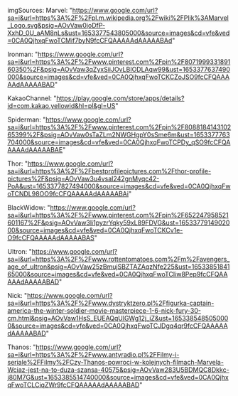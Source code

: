imgSources:
Marvel: "https://www.google.com/url?sa=i&url=https%3A%2F%2Fpl.m.wikipedia.org%2Fwiki%2FPlik%3AMarvel_Logo.svg&psig=AOvVaw0joDfP-XxhD_0U_aAM8nLs&ust=1653377543805000&source=images&cd=vfe&ved=0CA0QjhxqFwoTCMif7byN9fcCFQAAAAAdAAAAABAd"

Ironman: "https://www.google.com/url?sa=i&url=https%3A%2F%2Fwww.pinterest.com%2Fpin%2F807199933189160350%2F&psig=AOvVaw3qZyxSiiJOvLBIODLAqw99&ust=1653377637490000&source=images&cd=vfe&ved=0CA0QjhxqFwoTCKCZoJSO9fcCFQAAAAAdAAAAABAD"

KakaoChannel: "https://play.google.com/store/apps/details?id=com.kakao.yellowid&hl=pl&gl=US"

Spiderman: "https://www.google.com/url?sa=i&url=https%3A%2F%2Fwww.pinterest.com%2Fpin%2F808818414310265399%2F&psig=AOvVaw0sTaZLm2NWGHgpY0sSme6m&ust=1653377763704000&source=images&cd=vfe&ved=0CA0QjhxqFwoTCPDy_qSO9fcCFQAAAAAdAAAAABAE"

Thor: "https://www.google.com/url?sa=i&url=https%3A%2F%2Fbestprofilepictures.com%2Fthor-profile-pictures%2F&psig=AOvVaw3u4vsaI242gnMyqc42-PoA&ust=1653377827494000&source=images&cd=vfe&ved=0CA0QjhxqFwoTCNDL98OO9fcCFQAAAAAdAAAAABAi"

BlackWidow: "https://www.google.com/url?sa=i&url=https%3A%2F%2Fwww.pinterest.com%2Fpin%2F652247958521601167%2F&psig=AOvVaw3li1pyzrYqky59xL89FDVG&ust=1653377914902000&source=images&cd=vfe&ved=0CA0QjhxqFwoTCKCv1e-O9fcCFQAAAAAdAAAAABAS"

Ultron: "https://www.google.com/url?sa=i&url=https%3A%2F%2Fwww.rottentomatoes.com%2Fm%2Favengers_age_of_ultron&psig=AOvVaw25zBmujSBZTAZAqzNfe225&ust=1653385184165000&source=images&cd=vfe&ved=0CA0QjhxqFwoTCIiw8Pep9fcCFQAAAAAdAAAAABAD"

Nick: "https://www.google.com/url?sa=i&url=https%3A%2F%2Fwww.dystryktzero.pl%2Ffigurka-captain-america-the-winter-soldier-movie-masterpiece-1-6-nick-fury-30-cm.html&psig=AOvVaw1HsS_EUEAQqUlGWg12j_iZ&ust=1653385485050000&source=images&cd=vfe&ved=0CA0QjhxqFwoTCJDgq4qr9fcCFQAAAAAdAAAAABAD"

Thanos: "https://www.google.com/url?sa=i&url=https%3A%2F%2Fwww.antyradio.pl%2FFilmy-i-seriale%2FFilmy%2FCzy-Thanos-powroci-w-kolejnych-filmach-Marvela-Wciaz-jest-na-to-duza-szansa-40575&psig=AOvVaw283U5BDMQC8Dkkc-j80M7G&ust=1653385514740000&source=images&cd=vfe&ved=0CA0QjhxqFwoTCLCiqZWr9fcCFQAAAAAdAAAAABAD"
